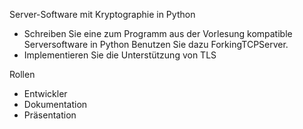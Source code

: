 Server-Software mit Kryptographie in Python

* Schreiben Sie eine zum Programm aus der Vorlesung kompatible Serversoftware in Python Benutzen Sie dazu ForkingTCPServer.
* Implementieren Sie die Unterstützung von TLS

Rollen
* Entwickler 
* Dokumentation
* Präsentation
